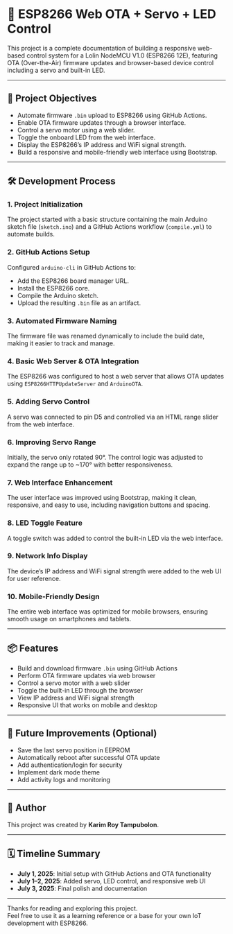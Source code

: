 # 🚀 ESP8266 Web OTA + Servo + LED Control

This project is a complete documentation of building a responsive web-based control system for a Lolin NodeMCU V1.0 (ESP8266 12E), featuring OTA (Over-the-Air) firmware updates and browser-based device control including a servo and built-in LED.

---

## 📌 Project Objectives

- Automate firmware `.bin` upload to ESP8266 using GitHub Actions.
- Enable OTA firmware updates through a browser interface.
- Control a servo motor using a web slider.
- Toggle the onboard LED from the web interface.
- Display the ESP8266’s IP address and WiFi signal strength.
- Build a responsive and mobile-friendly web interface using Bootstrap.

---

## 🛠️ Development Process

### 1. Project Initialization
The project started with a basic structure containing the main Arduino sketch file (`sketch.ino`) and a GitHub Actions workflow (`compile.yml`) to automate builds.

### 2. GitHub Actions Setup
Configured `arduino-cli` in GitHub Actions to:
- Add the ESP8266 board manager URL.
- Install the ESP8266 core.
- Compile the Arduino sketch.
- Upload the resulting `.bin` file as an artifact.

### 3. Automated Firmware Naming
The firmware file was renamed dynamically to include the build date, making it easier to track and manage.

### 4. Basic Web Server & OTA Integration
The ESP8266 was configured to host a web server that allows OTA updates using `ESP8266HTTPUpdateServer` and `ArduinoOTA`.

### 5. Adding Servo Control
A servo was connected to pin D5 and controlled via an HTML range slider from the web interface.

### 6. Improving Servo Range
Initially, the servo only rotated 90°. The control logic was adjusted to expand the range up to ~170° with better responsiveness.

### 7. Web Interface Enhancement
The user interface was improved using Bootstrap, making it clean, responsive, and easy to use, including navigation buttons and spacing.

### 8. LED Toggle Feature
A toggle switch was added to control the built-in LED via the web interface.

### 9. Network Info Display
The device’s IP address and WiFi signal strength were added to the web UI for user reference.

### 10. Mobile-Friendly Design
The entire web interface was optimized for mobile browsers, ensuring smooth usage on smartphones and tablets.

---

## 📦 Features

- Build and download firmware `.bin` using GitHub Actions
- Perform OTA firmware updates via web browser
- Control a servo motor with a web slider
- Toggle the built-in LED through the browser
- View IP address and WiFi signal strength
- Responsive UI that works on mobile and desktop

---

## 🔮 Future Improvements (Optional)

- Save the last servo position in EEPROM
- Automatically reboot after successful OTA update
- Add authentication/login for security
- Implement dark mode theme
- Add activity logs and monitoring

---

## 👤 Author

This project was created by **Karim Roy Tampubolon**.

---

## 🗓️ Timeline Summary

- **July 1, 2025**: Initial setup with GitHub Actions and OTA functionality
- **July 1–2, 2025**: Added servo, LED control, and responsive web UI
- **July 3, 2025**: Final polish and documentation

---

Thanks for reading and exploring this project.  
Feel free to use it as a learning reference or a base for your own IoT development with ESP8266.